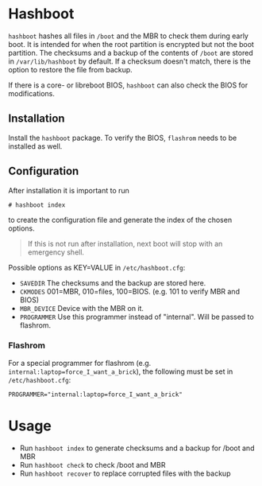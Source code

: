 # Hashboot

`hashboot` hashes all files in `/boot` and the MBR to check them during early
boot. It is intended for when the root partition is encrypted but not the boot
partition. The checksums and a backup of the contents of `/boot` are stored in
`/var/lib/hashboot` by default. If a checksum doesn't match, there is the option
to restore the file from backup.

If there is a core- or libreboot BIOS, `hashboot` can also check the BIOS for
modifications.

## Installation

Install the `hashboot` package. To verify the BIOS, `flashrom` needs to be
installed as well.

## Configuration

After installation it is important to run

```
# hashboot index
```

to create the configuration file and generate the index of the chosen options.

> If this is not run after installation, next boot will stop with an emergency
> shell.

Possible options as KEY=VALUE in `/etc/hashboot.cfg`:

- `SAVEDIR` The checksums and the backup are stored here.
- `CKMODES` 001=MBR, 010=files, 100=BIOS. (e.g. 101 to verify MBR and BIOS)
- `MBR_DEVICE` Device with the MBR on it.
- `PROGRAMMER` Use this programmer instead of "internal". Will be passed to
   flashrom.

### Flashrom

For a special programmer for flashrom (e.g.
`internal:laptop=force_I_want_a_brick`), the following must be set in
`/etc/hashboot.cfg`:

```
PROGRAMMER="internal:laptop=force_I_want_a_brick"
```

# Usage

- Run `hashboot index` to generate checksums and a backup for /boot and MBR
- Run `hashboot check` to check /boot and MBR
- Run `hashboot recover` to replace corrupted files with the backup
